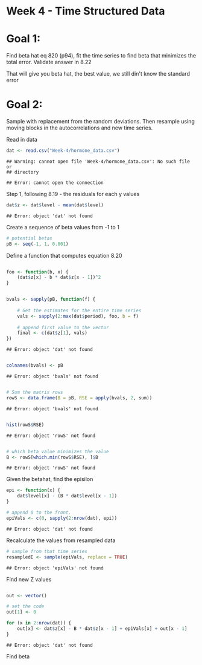 Week 4 - Time Structured Data
========================================================

Goal 1:
====
Find beta hat eq 820 (p94), fit the time series to find beta that minimizes the total error. Validate answer in 8.22

That will give you beta hat, the best value, we still din't know the standard error

Goal 2:
====
Sample with replacement from the random deviations. Then resample using moving blocks in the autocorrelations and new time series.


Read in data


```r
dat <- read.csv("Week-4/hormone_data.csv")
```

```
## Warning: cannot open file 'Week-4/hormone_data.csv': No such file or
## directory
```

```
## Error: cannot open the connection
```


Step 1, following 8.19 - the residuals for each y values

```r
dat$z <- dat$level - mean(dat$level)
```

```
## Error: object 'dat' not found
```


Create a sequence of beta values from -1 to 1


```r
# potential betas
pB <- seq(-1, 1, 0.001)
```


Define a function that computes equation 8.20


```r

foo <- function(b, x) {
    (dat$z[x] - b * dat$z[x - 1])^2
}


bvals <- sapply(pB, function(f) {
    
    # Get the estimates for the entire time series
    vals <- sapply(2:max(dat$period), foo, b = f)
    
    # append first value to the vector
    final <- c(dat$z[1], vals)
})
```

```
## Error: object 'dat' not found
```

```r

colnames(bvals) <- pB
```

```
## Error: object 'bvals' not found
```

```r

# Sum the matrix rows
rowS <- data.frame(B = pB, RSE = apply(bvals, 2, sum))
```

```
## Error: object 'bvals' not found
```

```r

hist(rowS$RSE)
```

```
## Error: object 'rowS' not found
```

```r

# which beta value minimizes the value
B <- rowS[which.min(rowS$RSE), ]$B
```

```
## Error: object 'rowS' not found
```


Given the betahat, find the episilon 

```r
epi <- function(x) {
    dat$level[x] - (B * dat$level[x - 1])
}

# append 0 to the front.
epiVals <- c(0, sapply(2:nrow(dat), epi))
```

```
## Error: object 'dat' not found
```


Recalculate the values from resampled data


```r
# sample from that time series
resampledE <- sample(epiVals, replace = TRUE)
```

```
## Error: object 'epiVals' not found
```


Find new Z values

```r

out <- vector()

# set the code
out[1] <- 0

for (x in 2:nrow(dat)) {
    out[x] <- dat$z[x] - B * dat$z[x - 1] + epiVals[x] + out[x - 1]
}
```

```
## Error: object 'dat' not found
```


Find beta



